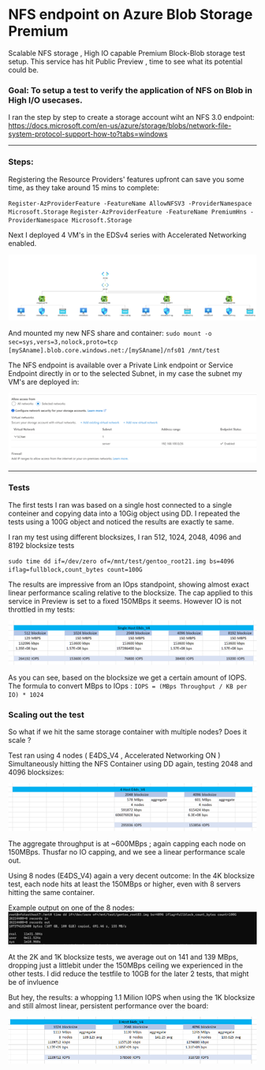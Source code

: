 # NFS endpoint on Azure Blob Storage Premium

Scalable NFS storage , High IO capable Premium Block-Blob storage test setup.
This service has hit Public Preview , time to see what its potential could be.

### Goal: To setup a test to verify the application of NFS on Blob in High I/O usecases.

I ran the step by step to create a storage account wiht an NFS 3.0 endpoint: 
https://docs.microsoft.com/en-us/azure/storage/blobs/network-file-system-protocol-support-how-to?tabs=windows

------------

### Steps: 

Registering the Resource Providers' features upfront can save you some time, as they take around 15 mins to complete: 

`Register-AzProviderFeature -FeatureName AllowNFSV3 -ProviderNamespace Microsoft.Storage`
`Register-AzProviderFeature -FeatureName PremiumHns -ProviderNamespace Microsoft.Storage`

Next I deployed 4 VM's in the EDSv4 series with Accelerated Networking enabled.

![Screenshot](https://github.com/verboompj/Other/blob/master/Pictures/networkdiag.PNG)


And mounted my new NFS share and container:
`sudo mount -o sec=sys,vers=3,nolock,proto=tcp [mySAname].blob.core.windows.net:/[mySAname]/nfs01 /mnt/test`

The NFS endpoint is available over a Private Link endpoint or Service Endpoint directly in or to the selected Subnet, in my case the subnet my VM's are deployed in:

![Screenshot](https://github.com/verboompj/Other/blob/master/Pictures/vnet.PNG)


------------------


### Tests

The first tests I ran was based on a single host connected to a single conteiner and copying data into a 10Gig object using DD. I repeated the tests using a 100G object and noticed the results are exactly te same.

I ran my test using different blocksizes, I ran 512, 1024, 2048, 4096 and 8192 blocksize tests

`sudo time dd if=/dev/zero of=/mnt/test/gentoo_root21.img bs=4096 iflag=fullblock,count_bytes count=100G`

The results are impressive from an IOps standpoint, showing almost exact linear performance scaling relative to the blocksize.
The cap applied to this service in Preview is set to a fixed 150MBps it seems. However IO is not throttled in my tests:

![Screenshot](https://github.com/verboompj/Other/blob/master/Pictures/testresultssingle.PNG)

As you can see, based on the blocksize we get a certain amount of IOPS. The formula to convert MBps to IOps :
`IOPS = (MBps Throughput / KB per IO) * 1024` 

### Scaling out the test

So what if we hit the same storage container with multiple nodes? Does it scale ?

Test ran using 4 nodes ( E4DS_V4 , Accelerated Networking ON ) Simultaneously hitting the NFS Container using DD again, testing 2048 and 4096 blocksizes:

![Screenshot](https://github.com/verboompj/Other/blob/master/Pictures/testresultsmultiple1.PNG)

The aggregate throughput is at ~600MBps ; again capping each node on 150MBps. Thusfar no IO capping, and we see a linear performance scale out. 

Using 8 nodes (E4DS_V4) again a very decent outcome:
In the 4K blocksize test, each node hits at least the 150MBps or higher, even with 8 servers hitting the same container.

Example output on one of the 8 nodes:
![Screenshot](https://github.com/verboompj/Other/blob/master/Pictures/node7.PNG)

At the 2K and 1K blocksize tests, we average out on 141 and 139 MBps, dropping just a littlebit under the 150MBps ceiling we experienced in the other tests. I did reduce the testfile to 10GB for the later 2 tests, that might be of invluence 

But hey, the results: a whopping 1.1 Milion IOPS when using the 1K blocksize and still almost linear, persistent performance over the board:

![Screenshot](https://github.com/verboompj/Other/blob/master/Pictures/testresultsmultiple2.PNG)








